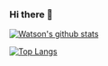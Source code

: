 ### Hi there 👋

<!--
**Watson1978/Watson1978** is a ✨ _special_ ✨ repository because its `README.md` (this file) appears on your GitHub profile.

Here are some ideas to get you started:

- 🔭 I’m currently working on ...
- 🌱 I’m currently learning ...
- 👯 I’m looking to collaborate on ...
- 🤔 I’m looking for help with ...
- 💬 Ask me about ...
- 📫 How to reach me: ...
- 😄 Pronouns: ...
- ⚡ Fun fact: ...
-->

[![Watson's github stats](https://github-readme-stats.vercel.app/api?username=Watson1978)](https://github.com/anuraghazra/github-readme-stats)

[![Top Langs](https://github-readme-stats.vercel.app/api/top-langs/?username=Watson1978)](https://github.com/anuraghazra/github-readme-stats)
